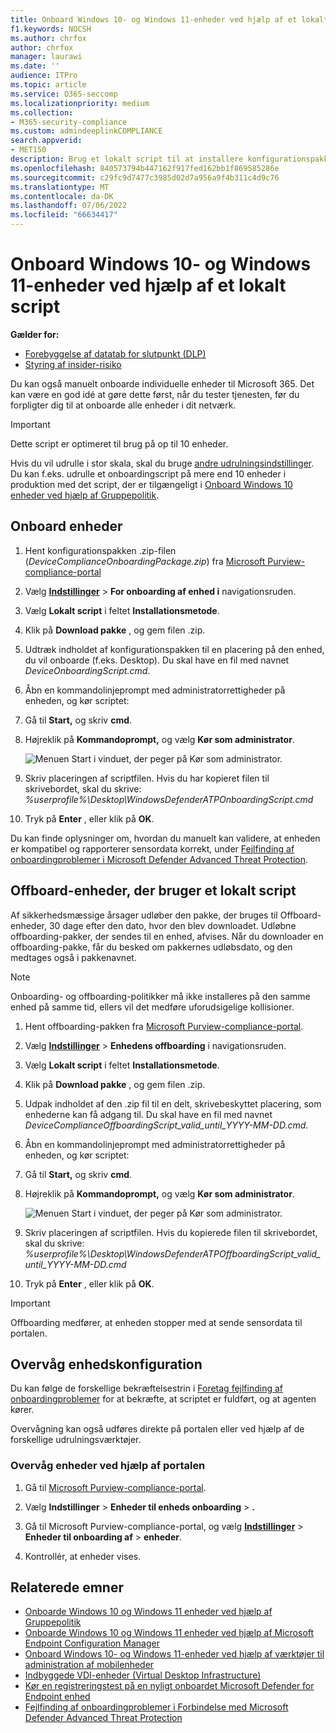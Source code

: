 ```yaml
---
title: Onboard Windows 10- og Windows 11-enheder ved hjælp af et lokalt script
f1.keywords: NOCSH
ms.author: chrfox
author: chrfox
manager: laurawi
ms.date: ''
audience: ITPro
ms.topic: article
ms.service: O365-seccomp
ms.localizationpriority: medium
ms.collection:
- M365-security-compliance
ms.custom: admindeeplinkCOMPLIANCE
search.appverid:
- MET150
description: Brug et lokalt script til at installere konfigurationspakken på enheder, så de er onboardet til tjenesten.
ms.openlocfilehash: 840573794b447162f917fed162bb1f869585286e
ms.sourcegitcommit: c29fc9d7477c3985d02d7a956a9f4b311c4d9c76
ms.translationtype: MT
ms.contentlocale: da-DK
ms.lasthandoff: 07/06/2022
ms.locfileid: "66634417"
---
```

# <a name="onboard-windows-10-and-windows-11-devices-using-a-local-script"></a>Onboard Windows 10- og Windows 11-enheder ved hjælp af et lokalt script

**Gælder for:**

- [Forebyggelse af datatab for slutpunkt (DLP)](./endpoint-dlp-learn-about.md)
- [Styring af insider-risiko](insider-risk-management.md)

Du kan også manuelt onboarde individuelle enheder til Microsoft 365. Det kan være en god idé at gøre dette først, når du tester tjenesten, før du forpligter dig til at onboarde alle enheder i dit netværk.

> [!IMPORTANT]
> Dette script er optimeret til brug på op til 10 enheder.
>
> Hvis du vil udrulle i stor skala, skal du bruge [andre udrulningsindstillinger](device-onboarding-overview.md). Du kan f.eks. udrulle et onboardingscript på mere end 10 enheder i produktion med det script, der er tilgængeligt i [Onboard Windows 10 enheder ved hjælp af Gruppepolitik](device-onboarding-gp.md).

## <a name="onboard-devices"></a>Onboard enheder
 
1. Hent konfigurationspakken .zip-filen (*DeviceComplianceOnboardingPackage.zip*) fra [Microsoft Purview-compliance-portal](https://compliance.microsoft.com)

2. Vælg <a href="https://go.microsoft.com/fwlink/p/?linkid=2174201" target="_blank">**Indstillinger**</a> > **For onboarding af enhed i** navigationsruden.

3. Vælg **Lokalt script** i feltet **Installationsmetode**.

4. Klik på **Download pakke** , og gem filen .zip.
  
5. Udtræk indholdet af konfigurationspakken til en placering på den enhed, du vil onboarde (f.eks. Desktop). Du skal have en fil med navnet *DeviceOnboardingScript.cmd*.

6. Åbn en kommandolinjeprompt med administratorrettigheder på enheden, og kør scriptet:

7. Gå til **Start,** og skriv **cmd**.

8. Højreklik på **Kommandoprompt,** og vælg **Kør som administrator**.

    ![Menuen Start i vinduet, der peger på Kør som administrator.](../media/dlp-run-as-admin.png)

9. Skriv placeringen af scriptfilen. Hvis du har kopieret filen til skrivebordet, skal du skrive: *%userprofile%\Desktop\WindowsDefenderATPOnboardingScript.cmd*

10. Tryk på **Enter** , eller klik på **OK**.

Du kan finde oplysninger om, hvordan du manuelt kan validere, at enheden er kompatibel og rapporterer sensordata korrekt, under [Fejlfinding af onboardingproblemer i Microsoft Defender Advanced Threat Protection](/windows/security/threat-protection/microsoft-defender-atp/troubleshoot-onboarding).

## <a name="offboard-devices-using-a-local-script"></a>Offboard-enheder, der bruger et lokalt script

Af sikkerhedsmæssige årsager udløber den pakke, der bruges til Offboard-enheder, 30 dage efter den dato, hvor den blev downloadet. Udløbne offboarding-pakker, der sendes til en enhed, afvises. Når du downloader en offboarding-pakke, får du besked om pakkernes udløbsdato, og den medtages også i pakkenavnet.

> [!NOTE]
> Onboarding- og offboarding-politikker må ikke installeres på den samme enhed på samme tid, ellers vil det medføre uforudsigelige kollisioner.

1. Hent offboarding-pakken fra <a href="https://go.microsoft.com/fwlink/p/?linkid=2077149" target="_blank">Microsoft Purview-compliance-portal</a>.

2. Vælg <a href="https://go.microsoft.com/fwlink/p/?linkid=2174201" target="_blank">**Indstillinger**</a> > **Enhedens offboarding** i navigationsruden.

3. Vælg **Lokalt script** i feltet **Installationsmetode**.

4. Klik på **Download pakke** , og gem filen .zip.

5. Udpak indholdet af den .zip fil til en delt, skrivebeskyttet placering, som enhederne kan få adgang til. Du skal have en fil med navnet *DeviceComplianceOffboardingScript_valid_until_YYYY-MM-DD.cmd*.

6. Åbn en kommandolinjeprompt med administratorrettigheder på enheden, og kør scriptet:

7. Gå til **Start,** og skriv **cmd**.

8. Højreklik på **Kommandoprompt,** og vælg **Kør som administrator**.

    ![Menuen Start i vinduet, der peger på Kør som administrator.](../media/dlp-run-as-admin.png)

9. Skriv placeringen af scriptfilen. Hvis du kopierede filen til skrivebordet, skal du skrive: *%userprofile%\Desktop\WindowsDefenderATPOffboardingScript_valid_until_YYYY-MM-DD.cmd*

10. Tryk på **Enter** , eller klik på **OK**.

> [!IMPORTANT]
> Offboarding medfører, at enheden stopper med at sende sensordata til portalen.

## <a name="monitor-device-configuration"></a>Overvåg enhedskonfiguration

Du kan følge de forskellige bekræftelsestrin i [Foretag fejlfinding af onboardingproblemer](/windows/security/threat-protection/microsoft-defender-atp/troubleshoot-onboarding) for at bekræfte, at scriptet er fuldført, og at agenten kører.

Overvågning kan også udføres direkte på portalen eller ved hjælp af de forskellige udrulningsværktøjer.

### <a name="monitor-devices-using-the-portal"></a>Overvåg enheder ved hjælp af portalen

1. Gå til [Microsoft Purview-compliance-portal](https://compliance.microsoft.com).

2. Vælg **Indstillinger** > **Enheder til enheds onboarding** > **.**

1. Gå til Microsoft Purview-compliance-portal, og vælg <a href="https://go.microsoft.com/fwlink/p/?linkid=2174201" target="_blank">**Indstillinger**</a> > **Enheder til onboarding af** > **enheder**.

1. Kontrollér, at enheder vises.

## <a name="related-topics"></a>Relaterede emner
- [Onboarde Windows 10 og Windows 11 enheder ved hjælp af Gruppepolitik](device-onboarding-gp.md)
- [Onboarde Windows 10 og Windows 11 enheder ved hjælp af Microsoft Endpoint Configuration Manager](device-onboarding-sccm.md)
- [Onboard Windows 10- og Windows 11-enheder ved hjælp af værktøjer til administration af mobilenheder](device-onboarding-mdm.md)
- [Indbyggede VDI-enheder (Virtual Desktop Infrastructure)](device-onboarding-vdi.md)
- [Kør en registreringstest på en nyligt onboardet Microsoft Defender for Endpoint enhed](/windows/security/threat-protection/microsoft-defender-atp/run-detection-test)
- [Fejlfinding af onboardingproblemer i Forbindelse med Microsoft Defender Advanced Threat Protection](/windows/security/threat-protection/microsoft-defender-atp/troubleshoot-onboarding)
